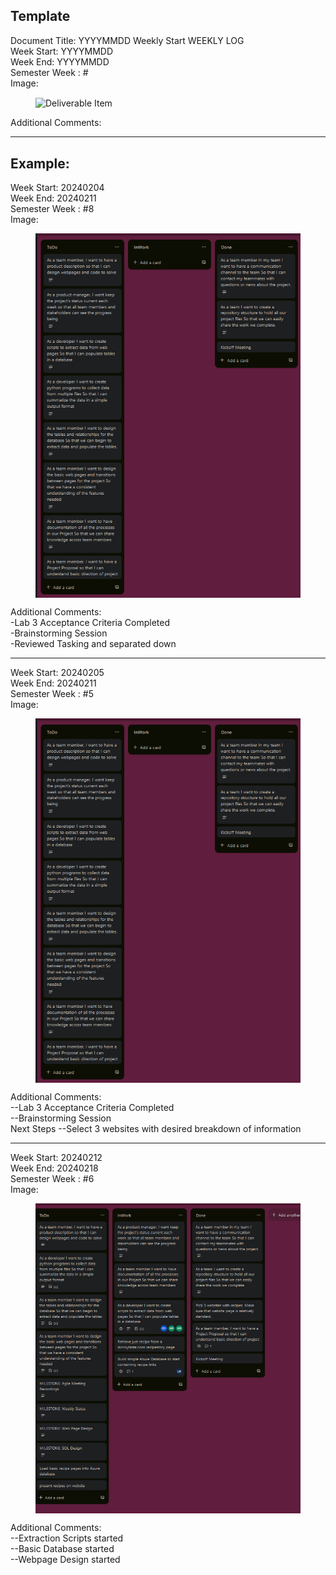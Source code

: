 Template
------------
Document Title: YYYYMMDD Weekly Start WEEKLY LOG<br>
Week Start: YYYYMMDD<br>
Week End: YYYYMMDD<br>
Semester Week : #<br>
Image:<br>
<figure width=100%>
    <img src="weeklysnapshots/SnapYYYYMMDD.png" alt="Deliverable Item"ALIGN="center" />
</figure>
Additional Comments:<br>

--------------------

Example:
-----------------------

Week Start: 20240204<br>
Week End: 20240211<br>
Semester Week : #8<br>
Image:<br>
<figure width=100%>
    <img src="weeklysnapshots/Snap20240208.png" alt="Deliverable Item"ALIGN="center" />
</figure>
Additional Comments:<br>
    -Lab 3 Acceptance Criteria Completed<br>
    -Brainstorming Session<br>
    -Reviewed Tasking and separated down<br>


-----------------------------
Week Start: 20240205 <br>
Week End: 20240211<br>
Semester Week : #5<br>
Image:<br>
<figure width=100%>
    <img src="weeklysnapshots/Snap20240208.png" alt="Deliverable Item"ALIGN="center" />
</figure>
Additional Comments:<br>
    --Lab 3 Acceptance Criteria Completed<br>
    --Brainstorming Session<br>
Next Steps
    --Select 3 websites with desired breakdown of information<br>


-----------------------------
Week Start: 20240212 <br>
Week End: 20240218<br>
Semester Week : #6<br>
Image:<br>
<figure width=100%>
    <img src="weeklysnapshots/Snap20240216.png" alt="Deliverable Item"ALIGN="center" />
</figure>
Additional Comments:<br>
    --Extraction Scripts started<br>
    --Basic Database started<br>
    --Webpage Design started
